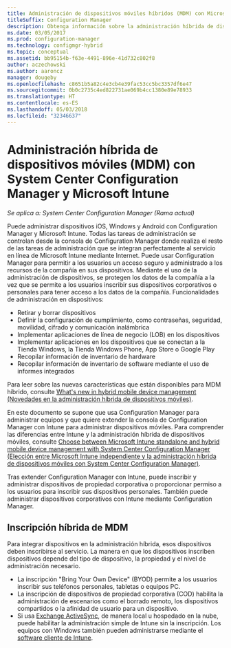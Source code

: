 ```yaml
---
title: Administración de dispositivos móviles híbridos (MDM) con Microsoft Intune
titleSuffix: Configuration Manager
description: Obtenga información sobre la administración híbrida de dispositivos móviles (MDM) con System Center Configuration Manager y Microsoft Intune.
ms.date: 03/05/2017
ms.prod: configuration-manager
ms.technology: configmgr-hybrid
ms.topic: conceptual
ms.assetid: bb95154b-f63e-4491-896e-41d732c802f8
author: aczechowski
ms.author: aaroncz
manager: dougeby
ms.openlocfilehash: c8651b5a82c4e3cb4e39fac53cc5bc3357df6e47
ms.sourcegitcommit: 0b0c2735c4ed822731ae069b4cc1380e89e78933
ms.translationtype: HT
ms.contentlocale: es-ES
ms.lasthandoff: 05/03/2018
ms.locfileid: "32346637"
---
```

# <a name="hybrid-mobile-device-management-mdm-with-system-center-configuration-manager-and-microsoft-intune"></a>Administración híbrida de dispositivos móviles (MDM) con System Center Configuration Manager y Microsoft Intune

*Se aplica a: System Center Configuration Manager (Rama actual)*


Puede administrar dispositivos iOS, Windows y Android con Configuration Manager y Microsoft Intune. Todas las tareas de administración se controlan desde la consola de Configuration Manager donde realiza el resto de las tareas de administración que se integran perfectamente al servicio en línea de Microsoft Intune mediante Internet.  Puede usar Configuration Manager para permitir a los usuarios un acceso seguro y administrado a los recursos de la compañía en sus dispositivos. Mediante el uso de la administración de dispositivos, se protegen los datos de la compañía a la vez que se permite a los usuarios inscribir sus dispositivos corporativos o personales para tener acceso a los datos de la compañía. Funcionalidades de administración en dispositivos:

-   Retirar y borrar dispositivos
-   Definir la configuración de cumplimiento, como contraseñas, seguridad, movilidad, cifrado y comunicación inalámbrica
-   Implementar aplicaciones de línea de negocio (LOB) en los dispositivos
-   Implementar aplicaciones en los dispositivos que se conectan a la Tienda Windows, la Tienda Windows Phone, App Store o Google Play
-   Recopilar información de inventario de hardware
-   Recopilar información de inventario de software mediante el uso de informes integrados

Para leer sobre las nuevas características que están disponibles para MDM híbrido, consulte [What's new in hybrid mobile device management (Novedades en la administración híbrida de dispositivos móviles)](../understand/whats-new-in-hybrid-mobile-device-management.md).

En este documento se supone que usa Configuration Manager para administrar equipos y que quiere extender la consola de Configuration Manager con Intune para administrar dispositivos móviles. Para comprender las diferencias entre Intune y la administración híbrida de dispositivos móviles, consulte [Choose between Microsoft Intune standalone and hybrid mobile device management with System Center Configuration Manager (Elección entre Microsoft Intune independiente y la administración híbrida de dispositivos móviles con System Center Configuration Manager)](choose-between-standalone-intune-and-hybrid-mobile-device-management.md).

Tras extender Configuration Manager con Intune, puede inscribir y administrar dispositivos de propiedad corporativa o proporcionar permiso a los usuarios para inscribir sus dispositivos personales. También puede administrar dispositivos corporativos con Intune mediante Configuration Manager.

## <a name="hybrid-mdm-enrollment"></a>Inscripción híbrida de MDM
Para integrar dispositivos en la administración híbrida, esos dispositivos deben inscribirse al servicio. La manera en que los dispositivos inscriben dispositivos depende del tipo de dispositivo, la propiedad y el nivel de administración necesario.
- La inscripción "Bring Your Own Device" (BYOD) permite a los usuarios inscribir sus teléfonos personales, tabletas o equipos PC.
- La inscripción de dispositivos de propiedad corporativa (COD) habilita la administración de escenarios como el borrado remoto, los dispositivos compartidos o la afinidad de usuario para un dispositivo.
- Si usa [Exchange ActiveSync](../plan-design/device-enrollment-methods.md#mobile-device-management-with-exchange-activesync-and-configuration-manager), de manera local u hospedado en la nube, puede habilitar la administración simple de Intune sin la inscripción. Los equipos con Windows también pueden administrarse mediante el [software cliente de Intune](/intune/deploy-use/manage-windows-pcs-with-microsoft-intune).
